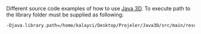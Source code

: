 Different source code examples of how to use [Java 3D](http://www.oracle.com/technetwork/articles/javase/index-jsp-138252.html). 
To execute path to the library folder must be supplied as following:

```bash
-Djava.library.path=/home/kalayci/Desktop/Projeler/Java3D/src/main/resources/lib/
```